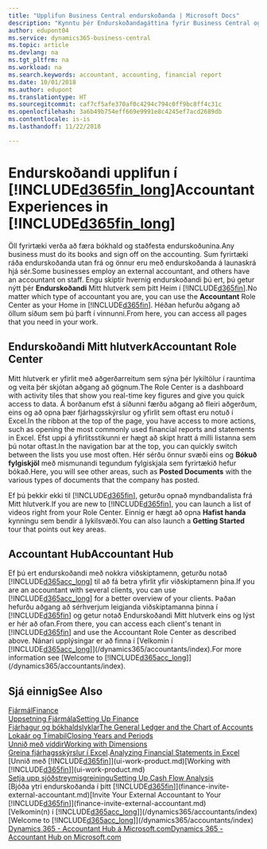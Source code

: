 ```yaml
---
title: "Upplifun Business Central endurskoðanda | Microsoft Docs"
description: "Kynntu þér Endurskoðandagáttina fyrir Business Central og Mitt hlutverk endurskoðandi sem styður við innri og ytri endurskoðandann í fyrirtæki viðskiptamanns."
author: edupont04
ms.service: dynamics365-business-central
ms.topic: article
ms.devlang: na
ms.tgt_pltfrm: na
ms.workload: na
ms.search.keywords: accountant, accounting, financial report
ms.date: 10/01/2018
ms.author: edupont
ms.translationtype: HT
ms.sourcegitcommit: caf7cf5afe370af0c4294c794c0ff9bc8ff4c31c
ms.openlocfilehash: 3a6b49b754eff669e9991e8c4245ef7acd2689db
ms.contentlocale: is-is
ms.lasthandoff: 11/22/2018

---
```

# <a name="accountant-experiences-in-included365finlongincludesd365finlongmdmd"></a><span data-ttu-id="c50ff-103">Endurskoðandi upplifun í [!INCLUDE[d365fin_long](includes/d365fin_long_md.md)]</span><span class="sxs-lookup"><span data-stu-id="c50ff-103">Accountant Experiences in [!INCLUDE[d365fin_long](includes/d365fin_long_md.md)]</span></span>
<span data-ttu-id="c50ff-104">Öll fyrirtæki verða að færa bókhald og staðfesta endurskoðunina.</span><span class="sxs-lookup"><span data-stu-id="c50ff-104">Any business must do its books and sign off on the accounting.</span></span> <span data-ttu-id="c50ff-105">Sum fyrirtæki ráða endurskoðanda utan frá og önnur eru með endurskoðanda á launaskrá hjá sér.</span><span class="sxs-lookup"><span data-stu-id="c50ff-105">Some businesses employ an external accountant, and others have an accountant on staff.</span></span> <span data-ttu-id="c50ff-106">Engu skiptir hvernig endurskoðandi þú ert, þú getur nýtt þér **Endurskoðandi** Mitt hlutverk sem þitt Heim í [!INCLUDE[d365fin](includes/d365fin_md.md)].</span><span class="sxs-lookup"><span data-stu-id="c50ff-106">No matter which type of accountant you are, you can use the **Accountant** Role Center as your Home in [!INCLUDE[d365fin](includes/d365fin_md.md)].</span></span> <span data-ttu-id="c50ff-107">Héðan hefurðu aðgang að öllum síðum sem þú þarft í vinnunni.</span><span class="sxs-lookup"><span data-stu-id="c50ff-107">From here, you can access all pages that you need in your work.</span></span>  

## <a name="accountant-role-center"></a><span data-ttu-id="c50ff-108">Endurskoðandi Mitt hlutverk</span><span class="sxs-lookup"><span data-stu-id="c50ff-108">Accountant Role Center</span></span>
<span data-ttu-id="c50ff-109">Mitt hlutverk er yfirlit með aðgerðarreitum sem sýna þér lykiltölur í rauntíma og veita þér skjótan aðgang að gögnum.</span><span class="sxs-lookup"><span data-stu-id="c50ff-109">The Role Center is a dashboard with activity tiles that show you real-time key figures and give you quick access to data.</span></span> <span data-ttu-id="c50ff-110">Á borðanum efst á síðunni færðu aðgang að fleiri aðgerðum, eins og að opna þær fjárhagsskýrslur og yfirlit sem oftast eru notuð í Excel.</span><span class="sxs-lookup"><span data-stu-id="c50ff-110">In the ribbon at the top of the page, you have access to more actions, such as opening the most commonly used financial reports and statements in Excel.</span></span> <span data-ttu-id="c50ff-111">Efst uppi á yfirlitsstikunni er hægt að skipt hratt á milli listanna sem þú notar oftast.</span><span class="sxs-lookup"><span data-stu-id="c50ff-111">In the navigation bar at the top, you can quickly switch between the lists you use most often.</span></span> <span data-ttu-id="c50ff-112">Hér sérðu önnur svæði eins og **Bókuð fylgiskjöl** með mismunandi tegundum fylgiskjala sem fyrirtækið hefur bókað.</span><span class="sxs-lookup"><span data-stu-id="c50ff-112">Here, you will see other areas, such as **Posted Documents** with the various types of documents that the company has posted.</span></span>  

<span data-ttu-id="c50ff-113">Ef þú þekkir ekki til [!INCLUDE[d365fin](includes/d365fin_md.md)], geturðu opnað myndbandalista frá Mitt hlutverk.</span><span class="sxs-lookup"><span data-stu-id="c50ff-113">If you are new to [!INCLUDE[d365fin](includes/d365fin_md.md)], you can launch a list of videos right from your Role Center.</span></span> <span data-ttu-id="c50ff-114">Einnig er hægt að opna **Hafist handa** kynningu sem bendir á lykilsvæði.</span><span class="sxs-lookup"><span data-stu-id="c50ff-114">You can also launch a **Getting Started** tour that points out key areas.</span></span>  

## <a name="accountant-hub"></a><span data-ttu-id="c50ff-115">Accountant Hub</span><span class="sxs-lookup"><span data-stu-id="c50ff-115">Accountant Hub</span></span>
<span data-ttu-id="c50ff-116">Ef þú ert endurskoðandi með nokkra viðskiptamenn, geturðu notað [!INCLUDE[d365acc_long](includes/d365acc_long_md.md)] til að fá betra yfirlit yfir viðskiptamenn þína.</span><span class="sxs-lookup"><span data-stu-id="c50ff-116">If you are an accountant with several clients, you can use [!INCLUDE[d365acc_long](includes/d365acc_long_md.md)] for a better overview of your clients.</span></span> <span data-ttu-id="c50ff-117">Þaðan hefurðu aðgang að sérhverjum leigjanda viðskiptamanna þinna í [!INCLUDE[d365fin](includes/d365fin_md.md)] og getur notað Endurskoðandi Mitt hlutverk eins og lýst er hér að ofan.</span><span class="sxs-lookup"><span data-stu-id="c50ff-117">From there, you can access each client's tenant in [!INCLUDE[d365fin](includes/d365fin_md.md)] and use the Accountant Role Center as described above.</span></span> <span data-ttu-id="c50ff-118">Nánari upplýsingar er að finna í [Velkomin í [!INCLUDE[d365acc_long](includes/d365acc_long_md.md)]](/dynamics365/accountants/index).</span><span class="sxs-lookup"><span data-stu-id="c50ff-118">For more information see [Welcome to [!INCLUDE[d365acc_long](includes/d365acc_long_md.md)]](/dynamics365/accountants/index).</span></span>  

## <a name="see-also"></a><span data-ttu-id="c50ff-119">Sjá einnig</span><span class="sxs-lookup"><span data-stu-id="c50ff-119">See Also</span></span>
[<span data-ttu-id="c50ff-120">Fjármál</span><span class="sxs-lookup"><span data-stu-id="c50ff-120">Finance</span></span>](finance.md)  
[<span data-ttu-id="c50ff-121">Uppsetning Fjármála</span><span class="sxs-lookup"><span data-stu-id="c50ff-121">Setting Up Finance</span></span>](finance-setup-finance.md)  
[<span data-ttu-id="c50ff-122">Fjárhagur og bókhaldslyklar</span><span class="sxs-lookup"><span data-stu-id="c50ff-122">The General Ledger and the Chart of Accounts</span></span>](finance-general-ledger.md)  
[<span data-ttu-id="c50ff-123">Lokaár og Tímabil</span><span class="sxs-lookup"><span data-stu-id="c50ff-123">Closing Years and Periods</span></span>](year-close-years-periods.md)  
[<span data-ttu-id="c50ff-124">Unnið með víddir</span><span class="sxs-lookup"><span data-stu-id="c50ff-124">Working with Dimensions</span></span>](finance-dimensions.md)  
<span data-ttu-id="c50ff-125">[Greina fjárhagsskýrslur í Excel](finance-analyze-excel.md).</span><span class="sxs-lookup"><span data-stu-id="c50ff-125">[Analyzing Financial Statements in Excel](finance-analyze-excel.md)</span></span>  
<span data-ttu-id="c50ff-126">[Unnið með [!INCLUDE[d365fin](includes/d365fin_md.md)]](ui-work-product.md)</span><span class="sxs-lookup"><span data-stu-id="c50ff-126">[Working with [!INCLUDE[d365fin](includes/d365fin_md.md)]](ui-work-product.md)</span></span>  
[<span data-ttu-id="c50ff-127">Setja upp sjóðstreymisgreiningu</span><span class="sxs-lookup"><span data-stu-id="c50ff-127">Setting Up Cash Flow Analysis</span></span>](finance-setup-cash-flow-analyses.md)  
<span data-ttu-id="c50ff-128">[Bjóða ytri endurskoðanda í þitt [!INCLUDE[d365fin](includes/d365fin_md.md)]](finance-invite-external-accountant.md)</span><span class="sxs-lookup"><span data-stu-id="c50ff-128">[Invite Your External Accountant to Your [!INCLUDE[d365fin](includes/d365fin_md.md)]](finance-invite-external-accountant.md)</span></span>  
<span data-ttu-id="c50ff-129">[Velkomin(n) í [!INCLUDE[d365acc_long](includes/d365acc_long_md.md)]](/dynamics365/accountants/index)</span><span class="sxs-lookup"><span data-stu-id="c50ff-129">[Welcome to [!INCLUDE[d365acc_long](includes/d365acc_long_md.md)]](/dynamics365/accountants/index)</span></span>  
[<span data-ttu-id="c50ff-130">Dynamics 365 - Accountant Hub á Microsoft.com</span><span class="sxs-lookup"><span data-stu-id="c50ff-130">Dynamics 365 - Accountant Hub on Microsoft.com</span></span>](https://www.microsoft.com/en-us/dynamics365/financial-insights-for-accountants)  

